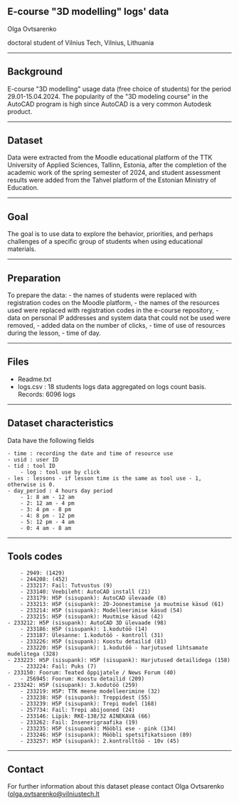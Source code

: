 E-course "3D modelling" logs' data
------------------------------

Olga Ovtsarenko

doctoral student of Vilnius Tech, 
Vilnius, Lithuania


------------------------------
Background 
------------------------------

E-course "3D modelling" usage data (free choice of students) for the period 29.01-15.04.2024.
The popularity of the "3D modeling course" in the AutoCAD program is high since AutoCAD is a very common Autodesk product.

------------------------------
Dataset
------------------------------
Data were extracted from the Moodle educational platform of the TTK University of Applied Sciences, Tallinn, Estonia,
after the completion of the academic work of the spring semester of 2024, 
and student assessment results were added from the Tahvel platform of the Estonian Ministry of Education.

------------------------------
Goal
------------------------------
The goal is to use data to explore the behavior, priorities, 
and perhaps challenges of a specific group of students when using educational materials.

------------------------------
Preparation
------------------------------

  To prepare the data: 
     - the names of students were replaced with registration codes on the Moodle platform, 
     - the names of the resources used were replaced with registration codes in the e-course repository, 
     - data on personal IP addresses and system data that could not be used were removed,
     - added data on the number of clicks, 
     - time of use of resources during the lesson, 
     - time of day.

------------------------------
Files
------------------------------

- Readme.txt
- logs.csv : 18 students logs data aggregated on logs count basis. Records: 6096 logs

------------------------------
Dataset characteristics
------------------------------	

Data have the following fields
	
	- time : recording the date and time of resource use
	- usid : user ID 
	- tid : tool ID
        - log : tool use by click 
	- les : lessons - if lesson time is the same as tool use - 1, otherwise is 0.
	- day_period : 4 hours day period
		- 1: 8 am - 12 am
		- 2: 12 am - 4 pm
		- 3: 4 pm - 8 pm
		- 4: 8 pm - 12 pm
		- 5: 12 pm - 4 am
		- 0: 4 am - 8 am

------------------------------
Tools codes
------------------------------

        - 2949: (1429)
        - 244208: (452)
        - 233217: Fail: Tutvustus (9)
        - 233140: Veebileht: AutoCAD install (21)
        - 233179: H5P (sisupank): AutoCAD ülevaade (8)
        - 233213: H5P (sisupank): 2D-Joonestamise ja muutmise käsud (61)
        - 233214: H5P (sisupank): Modelleerimise käsud (54)
        - 233215: H5P (sisupank): Muutmise käsud (42)
	- 233212: H5P (sisupank): AutoCAD 3D ülevaade (98)
        - 233186: H5P (sisupank): 1.kodutöö (14)
        - 233187: Ülesanne: 1.kodutöö - kontroll (31)
        - 233226: H5P (sisupank): Koostu detailid (81)
        - 233220: H5P (sisupank): 1.kodutöö - harjutused lihtsamate mudelitega (328)
	- 233223: H5P (sisupank): H5P (sisupank): Harjutused detailidega (158)
        - 233224: Fail: Puks (7)
	- 233150: Foorum: Teated õppijatele / News Forum (40)
        - 256945: Foorum: Koostu detailid (209)
	- 233242: H5P (sisupank): 3.kodutöö (259)
        - 233219: H5P: TTK meene modelleerimine (32)
        - 233238: H5P (sisupank): Treppidest (55)
        - 233239: H5P (sisupank): Trepi mudel (168)
        - 257734: Fail: Trepi abijooned (24)
        - 233146: Lipik: RKE-138/32 AINEKAVA (66)
        - 233262: Fail: Insenerigraafika (19)
        - 233235: H5P (sisupank): Mööbli ese - pink (134)
        - 233246: H5P (sisupank): Mööbli spetsifikatsioon (89)
        - 233257: H5P (sisupank): 2.kontrolltöö - 10v (45)


------------------------------
Contact
------------------------------
	
For further information about this dataset please contact Olga Ovtsarenko (olga.ovtsarenko@vilniustech.lt
